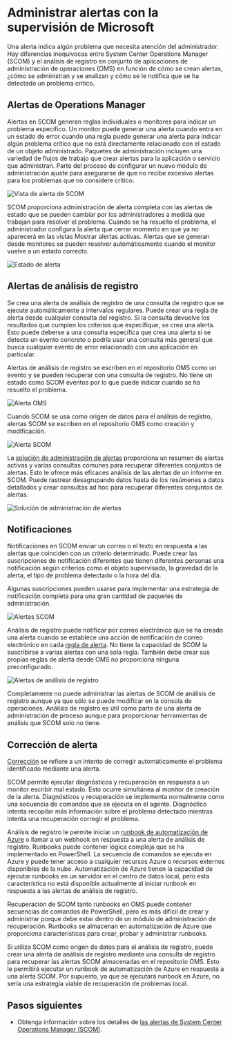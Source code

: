 <properties 
   pageTitle="Alerta de administración de productos de supervisión de Microsoft | Microsoft Azure"
   description="Una alerta indica algún problema que necesita atención del administrador.  Este artículo describe las diferencias en cómo se crean y se administran en System Center Operations Manager (SCOM) y el análisis de registro de alertas y proporciona mejores prácticas para aprovechar los dos productos para una estrategia de administración de alertas híbrido." 
   services="operations-management-suite"
   documentationCenter=""
   authors="bwren"
   manager="jwhit"
   editor="tysonn" />
<tags 
   ms.service="operations-management-suite"
   ms.devlang="na"
   ms.topic="article"
   ms.tgt_pltfrm="na"
   ms.workload="infrastructure-services"
   ms.date="09/06/2016"
   ms.author="bwren" />

# <a name="managing-alerts-with-microsoft-monitoring"></a>Administrar alertas con la supervisión de Microsoft 

Una alerta indica algún problema que necesita atención del administrador.  Hay diferencias inequívocas entre System Center Operations Manager (SCOM) y el análisis de registro en conjunto de aplicaciones de administración de operaciones (OMS) en función de cómo se crean alertas, ¿cómo se administran y se analizan y cómo se le notifica que se ha detectado un problema crítico.

## <a name="alerts-in-operations-manager"></a>Alertas de Operations Manager
Alertas en SCOM generan reglas individuales o monitores para indicar un problema específico.  Un monitor puede generar una alerta cuando entra en un estado de error cuando una regla puede generar una alerta para indicar algún problema crítico que no está directamente relacionado con el estado de un objeto administrado.  Paquetes de administración incluyen una variedad de flujos de trabajo que crear alertas para la aplicación o servicio que administran.  Parte del proceso de configurar un nuevo módulo de administración ajuste para asegurarse de que no recibe excesivo alertas para los problemas que no considere crítico.

![Vista de alerta de SCOM](media/operations-management-suite-monitoring-alerts/scom-alert-view.png)

SCOM proporciona administración de alerta completa con las alertas de estado que se pueden cambiar por los administradores a medida que trabajan para resolver el problema.  Cuando se ha resuelto el problema, el administrador configura la alerta que cerrar momento en que ya no aparecerá en las vistas Mostrar alertas activas.  Alertas que se generan desde monitores se pueden resolver automáticamente cuando el monitor vuelve a un estado correcto.

![Estado de alerta](media/operations-management-suite-monitoring-alerts/scom-alert-status.png)

## <a name="alerts-in-log-analytics"></a>Alertas de análisis de registro
Se crea una alerta de análisis de registro de una consulta de registro que se ejecute automáticamente a intervalos regulares.  Puede crear una regla de alerta desde cualquier consulta del registro.  Si la consulta devuelve los resultados que cumplen los criterios que especifique, se crea una alerta.  Esto puede deberse a una consulta específica que crea una alerta si se detecta un evento concreto o podría usar una consulta más general que busca cualquier evento de error relacionado con una aplicación en particular.

Alertas de análisis de registro se escriben en el repositorio OMS como un evento y se pueden recuperar con una consulta de registro.  No tiene un estado como SCOM eventos por lo que puede indicar cuando se ha resuelto el problema.

![Alerta OMS](media/operations-management-suite-monitoring-alerts/oms-alert.png)

Cuando SCOM se usa como origen de datos para el análisis de registro, alertas SCOM se escriben en el repositorio OMS como creación y modificación.  

![Alerta SCOM](media/operations-management-suite-monitoring-alerts/scom-alert.png)

La [solución de administración de alertas](http://technet.microsoft.com/library/mt484092.aspx) proporciona un resumen de alertas activas y varias consultas comunes para recuperar diferentes conjuntos de alertas.  Esto le ofrece más eficaces análisis de las alertas de un informe en SCOM.  Puede rastrear desagrupando datos hasta de los resúmenes a datos detallados y crear consultas ad hoc para recuperar diferentes conjuntos de alertas.

![Solución de administración de alertas](media/operations-management-suite-monitoring-alerts/alert-management.png)

## <a name="notifications"></a>Notificaciones
Notificaciones en SCOM enviar un correo o el texto en respuesta a las alertas que coinciden con un criterio determinado.  Puede crear las suscripciones de notificación diferentes que tienen diferentes personas una notificación según criterios como el objeto supervisado, la gravedad de la alerta, el tipo de problema detectado o la hora del día.

Algunas suscripciones pueden usarse para implementar una estrategia de notificación completa para una gran cantidad de paquetes de administración.

![Alertas SCOM](media/operations-management-suite-monitoring-alerts/alerts-overview-scom.png)

Análisis de registro puede notificar por correo electrónico que se ha creado una alerta cuando se establece una acción de notificación de correo electrónico en cada [regla de alerta](http://technet.microsoft.com/library/mt614775.aspx).  No tiene la capacidad de SCOM la suscribirse a varias alertas con una sola regla.  También debe crear sus propias reglas de alerta desde OMS no proporciona ninguna preconfigurado.

![Alertas de análisis de registro](media/operations-management-suite-monitoring-alerts/alerts-overview-oms.png)

Completamente no puede administrar las alertas de SCOM de análisis de registro aunque ya que sólo se puede modificar en la consola de operaciones.  Análisis de registro es útil como parte de una alerta de administración de proceso aunque para proporcionar herramientas de análisis que SCOM solo no tiene.

## <a name="alert-remediation"></a>Corrección de alerta
[Corrección](http://technet.microsoft.com/library/mt614775.aspx) se refiere a un intento de corregir automáticamente el problema identificado mediante una alerta.
  
SCOM permite ejecutar diagnósticos y recuperación en respuesta a un monitor escribir mal estado.  Esto ocurre simultánea al monitor de creación de la alerta.  Diagnósticos y recuperación se implementa normalmente como una secuencia de comandos que se ejecuta en el agente.  Diagnóstico intenta recopilar más información sobre el problema detectado mientras intenta una recuperación corregir el problema.

Análisis de registro le permite iniciar un [runbook de automatización de Azure](https://azure.microsoft.com/documentation/services/automation/) o llamar a un webhook en respuesta a una alerta de análisis de registro.  Runbooks puede contener lógica compleja que se ha implementado en PowerShell.  La secuencia de comandos se ejecuta en Azure y puede tener acceso a cualquier recursos Azure o recursos externos disponibles de la nube.  Automatización de Azure tienen la capacidad de ejecutar runbooks en un servidor en el centro de datos local, pero esta característica no está disponible actualmente al iniciar runbook en respuesta a las alertas de análisis de registro.

Recuperación de SCOM tanto runbooks en OMS puede contener secuencias de comandos de PowerShell, pero es más difícil de crear y administrar porque debe estar dentro de un módulo de administración de recuperación.  Runbooks se almacenan en automatización de Azure que proporciona características para crear, probar y administrar runbooks.

Si utiliza SCOM como origen de datos para el análisis de registro, puede crear una alerta de análisis de registro mediante una consulta de registro para recuperar las alertas SCOM almacenadas en el repositorio OMS.  Esto le permitirá ejecutar un runbook de automatización de Azure en respuesta a una alerta SCOM.  Por supuesto, ya que se ejecutará runbook en Azure, no sería una estrategia viable de recuperación de problemas local.

## <a name="next-steps"></a>Pasos siguientes

- Obtenga información sobre los detalles de [las alertas de System Center Operations Manager (SCOM)](https://technet.microsoft.com/library/hh212913.aspx).